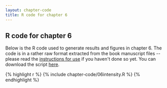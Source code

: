 ```yaml
---
layout: chapter-code
title: R code for chapter 6
---
```


## R code for chapter 6
Below is the R code used to generate results and figures in chapter 6.
The code is in a rather raw format extracted from the book manuscript files -- please read the [instructions for use](instructions.html) if you haven't done so yet.
You can download the script <a href="https://raw.githubusercontent.com/spatstat/book/gh-pages/_includes/chapter-code/06intensity.R">here</a>.

{% highlight r %}
{% include chapter-code/06intensity.R %}
{% endhighlight %}
